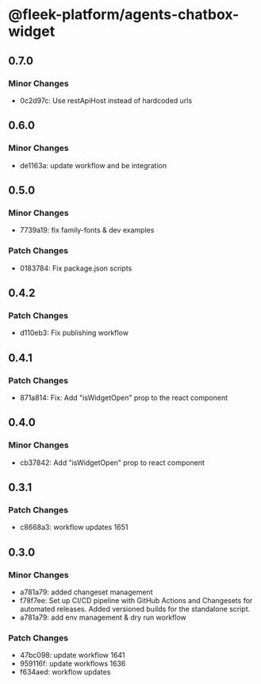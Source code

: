 # @fleek-platform/agents-chatbox-widget

## 0.7.0

### Minor Changes

- 0c2d97c: Use restApiHost instead of hardcoded urls

## 0.6.0

### Minor Changes

- de1163a: update workflow and be integration

## 0.5.0

### Minor Changes

- 7739a19: fix family-fonts & dev examples

### Patch Changes

- 0183784: Fix package.json scripts

## 0.4.2

### Patch Changes

- d110eb3: Fix publishing workflow

## 0.4.1

### Patch Changes

- 871a814: Fix: Add "isWidgetOpen" prop to the react component

## 0.4.0

### Minor Changes

- cb37842: Add "isWidgetOpen" prop to react component

## 0.3.1

### Patch Changes

- c8668a3: workflow updates 1651

## 0.3.0

### Minor Changes

- a781a79: added changeset management
- f78f7ee: Set up CI/CD pipeline with GitHub Actions and Changesets for automated releases. Added versioned builds for the standalone script.
- a781a79: add env management & dry run workflow

### Patch Changes

- 47bc098: update workflow 1641
- 959116f: update workflows 1636
- f634aed: workflow updates
